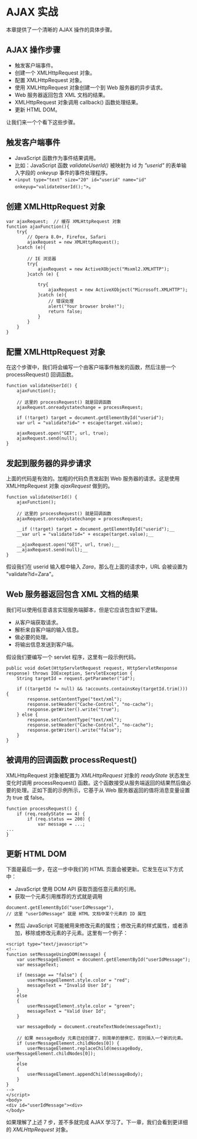 # AJAX 实战

本章提供了一个清晰的 AJAX 操作的具体步骤。

## AJAX 操作步骤

- 触发客户端事件。
- 创建一个 XMLHttpRequest 对象。
- 配置 XMLHttpRequest 对象。
- 使用 XMLHttpRequest 对象创建一个到 Web 服务器的异步请求。
- Web 服务器返回包含 XML 文档的结果。
- XMLHttpRequest 对象调用 callback() 函数处理结果。
- 更新 HTML DOM。

让我们来一个个看下这些步骤。

## 触发客户端事件

- JavaScript 函数作为事件结果调用。
- 比如：JavaScript 函数 _validateUserId()_ 被映射为 id 为 _"userid"_ 的表单输入字段的 _onkeyup_ 事件的事件处理程序。
- `<input type="text" size="20" id="userid" name="id" onkeyup="validateUserId();">`。

## 创建 XMLHttpRequest 对象

```
var ajaxRequest;  // 缓存 XMLHttpRequest 对象
function ajaxFunction(){
	try{
		// Opera 8.0+, Firefox, Safari
		ajaxRequest = new XMLHttpRequest();
	}catch (e){

		// IE 浏览器
		try{
			ajaxRequest = new ActiveXObject("Msxml2.XMLHTTP");
		}catch (e) {

			try{
				ajaxRequest = new ActiveXObject("Microsoft.XMLHTTP");
			}catch (e){
				// 错误处理
				alert("Your browser broke!");
				return false;
			}
		}
	}
}
```

## 配置 XMLHttpRequest 对象

在这个步骤中，我们将会编写一个由客户端事件触发的函数，然后注册一个 processRequest() 回调函数。

```
function validateUserId() {
	ajaxFunction();

	// 这里的 processRequest() 就是回调函数
	ajaxRequest.onreadystatechange = processRequest;

	if (!target) target = document.getElementById("userid");
	var url = "validate?id=" + escape(target.value);

	ajaxRequest.open("GET", url, true);
	ajaxRequest.send(null);
}
```

## 发起到服务器的异步请求

上面的代码是有效的。加粗的代码负责发起到 Web 服务器的请求。这是使用 XMLHttpRequest 对象 _ajaxRequest_ 做到的。

```
function validateUserId() {
	ajaxFunction();

	// 这里的 processRequest() 就是回调函数
	ajaxRequest.onreadystatechange = processRequest;

	__if (!target) target = document.getElementById("userid");__
	__var url = "validate?id=" + escape(target.value);__

	__ajaxRequest.open("GET", url, true);__
	__ajaxRequest.send(null);__
}
```

假设我们在 userid 输入框中输入 _Zara_，那么在上面的请求中，URL 会被设置为 "validate?id=Zara"。

## Web 服务器返回包含 XML 文档的结果

我们可以使用任意语言实现服务端脚本，但是它应该包含如下逻辑。

- 从客户端获取请求。
- 解析来自客户端的输入信息。
- 做必要的处理。
- 将输出信息发送到客户端。

假设我们要编写一个 servlet 程序，这里有一段示例代码。

```
public void doGet(HttpServletRequest request, HttpServletResponse response) throws IOException, ServletException {
	String targetId = request.getParameter("id");

	if ((targetId != null) && !accounts.containsKey(targetId.trim())) {
		response.setContentType("text/xml");
		response.setHeader("Cache-Control", "no-cache");
		response.getWriter().write("true");
	} else {
		response.setContentType("text/xml");
		response.setHeader("Cache-Control", "no-cache");
		response.getWriter().write("false");
	}
}
```

## 被调用的回调函数 processRequest()

XMLHttpRequest 对象被配置为 _XMLHttpRequest_ 对象的 _readyState_ 状态发生变化时调用 processRequest() 函数。这个函数接受从服务端返回的结果然后做必要的处理。正如下面的示例所示，它基于从 Web 服务器返回的值将消息变量设置为 true 或 false。

```
function processRequest() {
	if (req.readyState == 4) {
		if (req.status == 200) {
			var message = ...;
...
}
```

## 更新 HTML DOM

下面是最后一步，在这一步中我们的 HTML 页面会被更新。它发生在以下方式中：

- JavaScript 使用 DOM API 获取页面任意元素的引用。
- 获取一个元素引用推荐的方式就是调用

```
document.getElementById("userIdMessage"), 
// 这里 "userIdMessage" 就是 HTML 文档中某个元素的 ID 属性
```

- 然后 JavaScript 可能被用来修改元素的属性；修改元素的样式属性，或者添加，移除或修改元素的子元素。这里有一个例子：

```
<script type="text/javascript">
<!--
function setMessageUsingDOM(message) {
	var userMessageElement = document.getElementById("userIdMessage");
	var messageText;

	if (message == "false") {
		userMessageElement.style.color = "red";
		messageText = "Invalid User Id";
	}
	else 
	{
		userMessageElement.style.color = "green";
		messageText = "Valid User Id";
	}

	var messageBody = document.createTextNode(messageText);

	// 如果 messageBody 元素已经创建了，则简单的替换它，否则插入一个新的元素。 
	if (userMessageElement.childNodes[0]) {
		userMessageElement.replaceChild(messageBody, userMessageElement.childNodes[0]);
	} 
	else
	{
		userMessageElement.appendChild(messageBody);
	}
}
-->
</script>
<body>
<div id="userIdMessage"><div>
</body>
```

如果理解了上述 7 步，差不多就完成 AJAX 学习了。下一章，我们会看到更详细的 _XMLHttpRequest_ 对象。